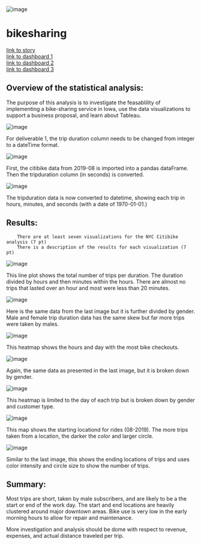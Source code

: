 ![image](https://github.com/Bryan-Corn/14-bikesharing/blob/main/Images/bikeshare01.png)
# bikesharing 
[link to story](https://public.tableau.com/app/profile/bryan.corn4415/viz/CitibikeChallenge_16569975494410/Story1)     
     [link to dashboard 1](https://public.tableau.com/app/profile/bryan.corn4415/viz/CitibikeChallenge-Dashboard/Dashboard1?publish=yes)     
          [link to dashboard 2](https://public.tableau.com/app/profile/bryan.corn4415/viz/CitibikeChallenge-Dashboard2/Dashboard2?publish=yes)     
               [link to dashboard 3](https://public.tableau.com/app/profile/bryan.corn4415/viz/CitibikeChallenge-Dashboard3/Dashboard3?publish=yes)


## Overview of the statistical analysis:
The purpose of this analysis is to investigate the feasablility of implementing a bike-sharing service in Iowa, use the data visualizations to support a business proposal, and learn about Tableau.

        
 ![image](https://github.com/Bryan-Corn/14-bikesharing/blob/main/Images/bikeshare1.png)
 
 For deliverable 1, the trip duration column needs to be changed from integer to a dateTime format.
 
 ![image](https://github.com/Bryan-Corn/14-bikesharing/blob/main/Images/bikeshare2.png)
 
 First, the citibike data from 2019-08 is imported into a pandas dataFrame. Then the tripduration column (in seconds) is converted.
 
 ![image](https://github.com/Bryan-Corn/14-bikesharing/blob/main/Images/bikeshare3.png)
 
 The tripduration data is now converted to datetime, showing each trip in hours, minutes, and seconds (with a date of 1970-01-01.)
 
 ## Results:
        There are at least seven visualizations for the NYC Citibike analysis (7 pt)
        There is a description of the results for each visualization (7 pt)
 
 ![image](https://github.com/Bryan-Corn/14-bikesharing/blob/main/Images/bikeshare4.png)
 
 This line plot shows the total number of trips per duration. The duration divided by hours and then minutes within the hours. There are almost no trips that lasted over an hour and most were less than 20 minutes.
 
 
 ![image](https://github.com/Bryan-Corn/14-bikesharing/blob/main/Images/bikeshare5.png)
 
 Here is the same data from the last image but it is further divided by gender. Male and female trip duration data has the same skew but far more trips were taken by males.
 
 
 ![image](https://github.com/Bryan-Corn/14-bikesharing/blob/main/Images/bikeshare6.png)
 
 This heatmap shows the hours and day with the most bike checkouts.
 
 
 ![image](https://github.com/Bryan-Corn/14-bikesharing/blob/main/Images/bikeshare7.png)
 
 Again, the same data as presented in the last image, but it is broken down by gender.
 
 
 ![image](https://github.com/Bryan-Corn/14-bikesharing/blob/main/Images/bikeshare8.png)
 
 This heatmap is limited to the day of each trip but is broken down by gender and customer type. 
 
 
 ![image](https://github.com/Bryan-Corn/14-bikesharing/blob/main/Images/bikeshare9.png)
 
 This map shows the starting locationd for rides (08-2019). The more trips taken from a location, the darker the color and larger circle.
 
 
 ![image](https://github.com/Bryan-Corn/14-bikesharing/blob/main/Images/bikeshare10.png)
 
 Similar to the last image, this shows the ending locations of trips and uses color intensity and circle size to show the number of trips.
 

## Summary:
Most trips are short, taken by male subscribers, and are likely to be a the start or end of the work day. The start and end locations are heavily clustered around major downtown areas. Bike use is very low in the early morning hours to allow for repair and maintenance. 

More investigation and analysis should be dome with respect to revenue, expenses, and actual distance traveled per trip.
        
